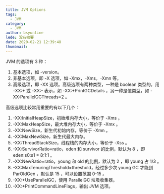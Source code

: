 ```yaml
---
title: JVM Options
tags:
  - JVM
category:
  - JVM
author: bsyonline
lede: 没有摘要
date: 2020-02-21 12:39:48
thumbnail:
---
```


JVM 的选项有 3 种：
1. 基本选项，如 -version。
2. 非基本选项，即 -X 选项，如 -Xmx，-Xms，-Xmn 等。
3. 高级选项，即 -XX 选项。高级选项有两种类型，一种是 boolean 类型的，用 -XX:+ 或 -XX:- 表示，如 -XX:+PrintGCDetails ，另一种是值类型，如 -XX:ParallelGCThreads=2 。

高级选项比较常用重要的有以下几个：
1. -XX:InitialHeapSize，初始堆内存大小，等价于 -Xms 。
2. -XX:MaxHeapSize，最大堆内存大小，等价于 -Xmx 。
3. -XX:NewSize，新生代初始内存，等价于 -Xmn 。
4. -XX:MaxNewSize，新生代最大内存。
5. -XX:ThreadStackSize，线程栈的内存大小，等价于 -Xss 。
6. -XX:SurvivorRatio=ratio，eden 和 survivor 的比例，默认为 8 ，即 eden:s0:s1 = 8:1:1 。
7. -XX:NewRatio=ratio，young 和 old 的比例，默认为 2 ，即 young 占 1/3 。
8. -XX:MaxTenuringThreshold=threshold，经过多少次 young GC 才能到 ParOldGen ，默认是 15 ，可以设置范围 0-15 。
9. -XX:+UseParallelGC，使用 ParallelGC 垃圾收集器。
10. -XX:+PrintCommandLineFlags，输出 JVM 选项。